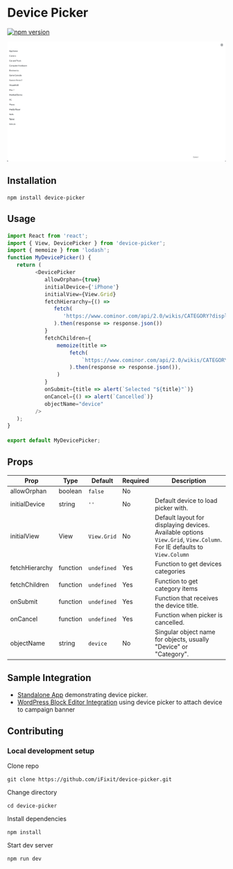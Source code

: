 # Device Picker

[![npm version](https://img.shields.io/npm/v/device-picker.svg?style=flat-square)](https://www.npmjs.com/package/device-picker)

<img src="public/screencapture.gif" alt="Device Picker Demo"/>

## Installation

```shell
npm install device-picker
```
## Usage

``` js
import React from 'react';
import { View, DevicePicker } from 'device-picker';
import { memoize } from 'lodash';
function MyDevicePicker() {
   return (
         <DevicePicker
            allowOrphan={true}
            initialDevice={'iPhone'}
            initialView={View.Grid}
            fetchHierarchy={() =>
               fetch(
                  'https://www.cominor.com/api/2.0/wikis/CATEGORY?display=hierarchy',
               ).then(response => response.json())
            }
            fetchChildren={
                memoize(title =>
                    fetch(
                        `https://www.cominor.com/api/2.0/wikis/CATEGORY/${title}/children`,
                    ).then(response => response.json()),
                )
            }
            onSubmit={title => alert(`Selected "${title}"`)}
            onCancel={() => alert(`Cancelled`)}
            objectName="device"
         />
   );
}

export default MyDevicePicker;

```

## Props
| Prop           | Type     | Default     | Required | Description                                                                                                           |
|----------------|----------|-------------|----------|-----------------------------------------------------------------------------------------------------------------------|
| allowOrphan    | boolean  | `false`     | No       |                                                                                                                       |
| initialDevice  | string   | `''`        | No       | Default device to load picker with.                                                                                   |
| initialView    | View     | `View.Grid` | No       | Default layout for displaying devices. Available options `View.Grid`, `View.Column`. For IE defaults to `View.Column` |
| fetchHierarchy | function | `undefined` | Yes      | Function to get devices categories                                                                                    |
| fetchChildren  | function | `undefined` | Yes      | Function to get category items                                                                                        |
| onSubmit       | function | `undefined` | Yes      | Function that receives the device title.                                                                              |
| onCancel       | function | `undefined` | Yes      | Function when picker is cancelled.                                                                                    |
| objectName     | string   | `device`    | No       | Singular object name for objects, usually "Device" or "Category".                                                     |

## Sample Integration
- [Standalone App](src/App.tsx) demonstrating device picker.
- [WordPress Block Editor Integration](https://github.com/iFixit/valkyrie/blob/master/site/web/app/themes/valkyrie/resources/assets/scripts/editor/plugins/campaign.js#L56) using device picker to attach device to campaign banner 

## Contributing

### Local development setup

Clone repo
```shell
git clone https://github.com/iFixit/device-picker.git
```

Change directory
```shell
cd device-picker
```

Install dependencies
``` shell
npm install
```

Start dev server
``` shell
npm run dev
```

